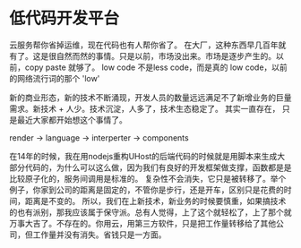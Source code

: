 # 低代码开发平台

云服务帮你省掉运维，现在代码也有人帮你省了。
在大厂，这种东西早几百年就有了。这是很自然而然的事情。只是以前，市场没出来。市场是逐步产生的。以前，copy paste 就够了。
low code 不是less code，而是真的 low code，以前的网络流行词的那个 'low'

新的商业形态，新的技术不断涌现，开发人员的数量远远满足不了新增业务的巨量需求。新技术 + 人少。技术沉淀，人多了，技术生态稳定了。
其实一直存在， 只是最近大家都开始想这个事情了。

render -> language -> interperter -> components

在14年的时候，我在用nodejs重构UHost的后端代码的时候就是用脚本来生成大部分代码的，为什么可以这么做，因为我们有良好的开发框架做支撑，函数都是是比较原子化的，服务间调用是标准的。
复杂性不会消失，它只是被转移了。举个例子，你家到公司的距离是固定的，不管你是步行，还是开车，区别只是花费的时间，距离是不变的。
所以，我们在上新技术，新业务的时候要慎重，如果搞技术的也有派别，那我应该属于保守派。总有人觉得，上了这个就轻松了，上了那个就万事大吉了。不存在的。你用云，用第三方软件，只是把工作量转移给了其他公司，但工作量并没有消失。省钱只是一方面。
